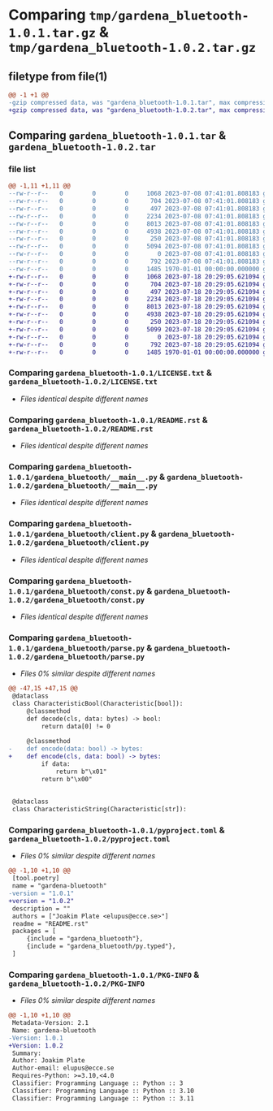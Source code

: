 # Comparing `tmp/gardena_bluetooth-1.0.1.tar.gz` & `tmp/gardena_bluetooth-1.0.2.tar.gz`

## filetype from file(1)

```diff
@@ -1 +1 @@
-gzip compressed data, was "gardena_bluetooth-1.0.1.tar", max compression
+gzip compressed data, was "gardena_bluetooth-1.0.2.tar", max compression
```

## Comparing `gardena_bluetooth-1.0.1.tar` & `gardena_bluetooth-1.0.2.tar`

### file list

```diff
@@ -1,11 +1,11 @@
--rw-r--r--   0        0        0     1068 2023-07-08 07:41:01.808183 gardena_bluetooth-1.0.1/LICENSE.txt
--rw-r--r--   0        0        0      704 2023-07-08 07:41:01.808183 gardena_bluetooth-1.0.1/README.rst
--rw-r--r--   0        0        0      497 2023-07-08 07:41:01.808183 gardena_bluetooth-1.0.1/gardena_bluetooth/__init__.py
--rw-r--r--   0        0        0     2234 2023-07-08 07:41:01.808183 gardena_bluetooth-1.0.1/gardena_bluetooth/__main__.py
--rw-r--r--   0        0        0     8013 2023-07-08 07:41:01.808183 gardena_bluetooth-1.0.1/gardena_bluetooth/client.py
--rw-r--r--   0        0        0     4938 2023-07-08 07:41:01.808183 gardena_bluetooth-1.0.1/gardena_bluetooth/const.py
--rw-r--r--   0        0        0      250 2023-07-08 07:41:01.808183 gardena_bluetooth-1.0.1/gardena_bluetooth/exceptions.py
--rw-r--r--   0        0        0     5094 2023-07-08 07:41:01.808183 gardena_bluetooth-1.0.1/gardena_bluetooth/parse.py
--rw-r--r--   0        0        0        0 2023-07-08 07:41:01.808183 gardena_bluetooth-1.0.1/gardena_bluetooth/py.typed
--rw-r--r--   0        0        0      792 2023-07-08 07:41:01.808183 gardena_bluetooth-1.0.1/pyproject.toml
--rw-r--r--   0        0        0     1485 1970-01-01 00:00:00.000000 gardena_bluetooth-1.0.1/PKG-INFO
+-rw-r--r--   0        0        0     1068 2023-07-18 20:29:05.621094 gardena_bluetooth-1.0.2/LICENSE.txt
+-rw-r--r--   0        0        0      704 2023-07-18 20:29:05.621094 gardena_bluetooth-1.0.2/README.rst
+-rw-r--r--   0        0        0      497 2023-07-18 20:29:05.621094 gardena_bluetooth-1.0.2/gardena_bluetooth/__init__.py
+-rw-r--r--   0        0        0     2234 2023-07-18 20:29:05.621094 gardena_bluetooth-1.0.2/gardena_bluetooth/__main__.py
+-rw-r--r--   0        0        0     8013 2023-07-18 20:29:05.621094 gardena_bluetooth-1.0.2/gardena_bluetooth/client.py
+-rw-r--r--   0        0        0     4938 2023-07-18 20:29:05.621094 gardena_bluetooth-1.0.2/gardena_bluetooth/const.py
+-rw-r--r--   0        0        0      250 2023-07-18 20:29:05.621094 gardena_bluetooth-1.0.2/gardena_bluetooth/exceptions.py
+-rw-r--r--   0        0        0     5099 2023-07-18 20:29:05.621094 gardena_bluetooth-1.0.2/gardena_bluetooth/parse.py
+-rw-r--r--   0        0        0        0 2023-07-18 20:29:05.621094 gardena_bluetooth-1.0.2/gardena_bluetooth/py.typed
+-rw-r--r--   0        0        0      792 2023-07-18 20:29:05.621094 gardena_bluetooth-1.0.2/pyproject.toml
+-rw-r--r--   0        0        0     1485 1970-01-01 00:00:00.000000 gardena_bluetooth-1.0.2/PKG-INFO
```

### Comparing `gardena_bluetooth-1.0.1/LICENSE.txt` & `gardena_bluetooth-1.0.2/LICENSE.txt`

 * *Files identical despite different names*

### Comparing `gardena_bluetooth-1.0.1/README.rst` & `gardena_bluetooth-1.0.2/README.rst`

 * *Files identical despite different names*

### Comparing `gardena_bluetooth-1.0.1/gardena_bluetooth/__main__.py` & `gardena_bluetooth-1.0.2/gardena_bluetooth/__main__.py`

 * *Files identical despite different names*

### Comparing `gardena_bluetooth-1.0.1/gardena_bluetooth/client.py` & `gardena_bluetooth-1.0.2/gardena_bluetooth/client.py`

 * *Files identical despite different names*

### Comparing `gardena_bluetooth-1.0.1/gardena_bluetooth/const.py` & `gardena_bluetooth-1.0.2/gardena_bluetooth/const.py`

 * *Files identical despite different names*

### Comparing `gardena_bluetooth-1.0.1/gardena_bluetooth/parse.py` & `gardena_bluetooth-1.0.2/gardena_bluetooth/parse.py`

 * *Files 0% similar despite different names*

```diff
@@ -47,15 +47,15 @@
 @dataclass
 class CharacteristicBool(Characteristic[bool]):
     @classmethod
     def decode(cls, data: bytes) -> bool:
         return data[0] != 0
 
     @classmethod
-    def encode(data: bool) -> bytes:
+    def encode(cls, data: bool) -> bytes:
         if data:
             return b"\x01"
         return b"\x00"
 
 
 @dataclass
 class CharacteristicString(Characteristic[str]):
```

### Comparing `gardena_bluetooth-1.0.1/pyproject.toml` & `gardena_bluetooth-1.0.2/pyproject.toml`

 * *Files 0% similar despite different names*

```diff
@@ -1,10 +1,10 @@
 [tool.poetry]
 name = "gardena-bluetooth"
-version = "1.0.1"
+version = "1.0.2"
 description = ""
 authors = ["Joakim Plate <elupus@ecce.se>"]
 readme = "README.rst"
 packages = [
     {include = "gardena_bluetooth"},
     {include = "gardena_bluetooth/py.typed"},
 ]
```

### Comparing `gardena_bluetooth-1.0.1/PKG-INFO` & `gardena_bluetooth-1.0.2/PKG-INFO`

 * *Files 0% similar despite different names*

```diff
@@ -1,10 +1,10 @@
 Metadata-Version: 2.1
 Name: gardena-bluetooth
-Version: 1.0.1
+Version: 1.0.2
 Summary: 
 Author: Joakim Plate
 Author-email: elupus@ecce.se
 Requires-Python: >=3.10,<4.0
 Classifier: Programming Language :: Python :: 3
 Classifier: Programming Language :: Python :: 3.10
 Classifier: Programming Language :: Python :: 3.11
```

